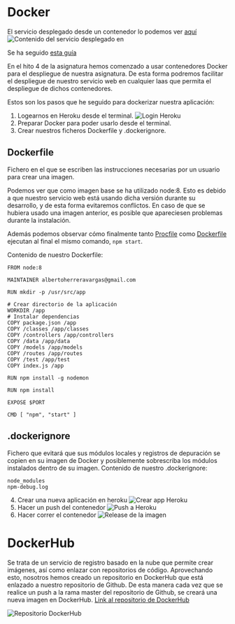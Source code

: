 # Docker

El servicio desplegado desde un contenedor lo podemos ver [aquí](https://docker-hospital.herokuapp.com/status)
![Contenido del servicio desplegado en ](/assets/img/urlcontenedor.png)

Se ha seguido [esta guía](https://thejackalofjavascript.com/deploying-a-node-js-docker-container-to-heroku/)

En el hito 4 de la asignatura hemos comenzado a usar contenedores Docker para el despliegue de nuestra asignatura.
De esta forma podremos facilitar el despliegue de nuestro servicio web en cualquier Iaas que permita el despliegue de dichos contenedores.

Estos son los pasos que he seguido para dockerizar nuestra aplicación:

1. Logearnos en Heroku desde el terminal.
![Login Heroku](/assets/img/herokulogin.png)
2. Preparar Docker para poder usarlo desde el terminal.
3. Crear nuestros ficheros Dockerfile y .dockerignore.
    
## Dockerfile

Fichero en el que se escriben las instrucciones necesarias por un usuario para crear una imagen.

Podemos ver que como imagen base se ha utilizado node:8. Esto es debido a que nuestro servicio web está usando dicha versión durante su desarrollo, y de esta forma evitaremos conflictos. En caso de que se hubiera usado una imagen anterior, es posible que apareciesen problemas durante la instalación.

Además podemos observar cómo finalmente tanto [Procfile](https://github.com/alberturria/Hospital/blob/master/Procfile) como [Dockerfile](https://github.com/alberturria/Hospital/blob/master/Dockerfile) ejecutan al final el mismo comando, `npm start`.

Contenido de nuestro Dockerfile:

    
```
FROM node:8

MAINTAINER albertoherreravargas@gmail.com

RUN mkdir -p /usr/src/app

# Crear directorio de la aplicación
WORKDIR /app
# Instalar dependencias
COPY package.json /app
COPY /classes /app/classes
COPY /controllers /app/controllers
COPY /data /app/data
COPY /models /app/models
COPY /routes /app/routes
COPY /test /app/test
COPY index.js /app

RUN npm install -g nodemon

RUN npm install

EXPOSE $PORT

CMD [ "npm", "start" ]
```

## .dockerignore

Fichero que evitará que sus módulos locales y registros de depuración se copien en su imagen de Docker y posiblemente sobrescriba los módulos instalados dentro de su imagen.
Contenido de nuestro .dockerignore:



```
node_modules
npm-debug.log
```

4. Crear una nueva aplicación en heroku
![Crear app Heroku](/assets/img/herokucreate.png)
5. Hacer un push del contenedor
![Push a Heroku](/assets/img/herokupush.png)
6. Hacer correr el contenedor
![Release de la imagen](/assets/img/herokurelease.png)




# DockerHub

Se trata de un servicio de registro basado en la nube que permite crear imágenes, así como enlazar con repositorios de código.
Aprovechando esto, nosotros hemos creado un repositorio en DockerHub que está enlazado a nuestro repositorio de Github. 
De esta manera cada vez que se realice un push a la rama master del repositorio de Github, se creará una nueva imagen en DockerHub.
[Link al repositorio de DockerHub](https://hub.docker.com/r/alberturria/hospital/)

![Repositorio DockerHub](/assets/img/dockerhub.png)
